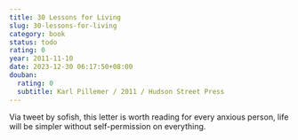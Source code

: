 ```yaml
---
title: 30 Lessons for Living
slug: 30-lessons-for-living
category: book
status: todo
rating: 0
year: 2011-11-10
date: 2023-12-30 06:17:50+08:00
douban:
  rating: 0
  subtitle: Karl Pillemer / 2011 / Hudson Street Press
---
```


Via tweet by sofish, this letter is worth reading for every anxious person, life will be simpler without self-permission on everything.
